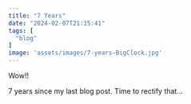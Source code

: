 ```yaml
---
title: "7 Years"
date: "2024-02-07T21:15:41"
tags: [
  "blog"
]
image: 'assets/images/7-years-BigClock.jpg'
---
```

Wow!!

7 years since my last blog post. Time to rectify that…